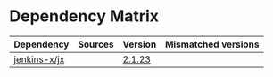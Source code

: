# Dependency Matrix

Dependency | Sources | Version | Mismatched versions
---------- | ------- | ------- | -------------------
[jenkins-x/jx](https://github.com/jenkins-x/jx.git) |  | [2.1.23](https://github.com/jenkins-x/jx/releases/tag/v2.1.23) | 
